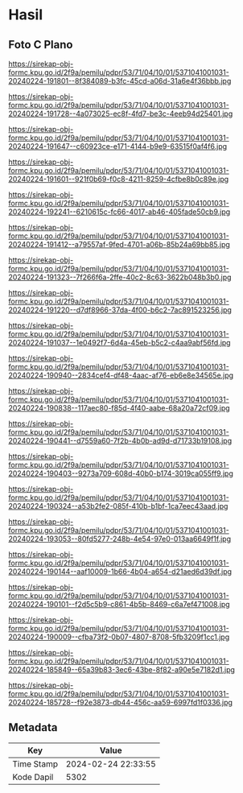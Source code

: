 # Hasil

## Foto C Plano

https://sirekap-obj-formc.kpu.go.id/2f9a/pemilu/pdpr/53/71/04/10/01/5371041001031-20240224-191801--8f384089-b3fc-45cd-a06d-31a6e4f36bbb.jpg

https://sirekap-obj-formc.kpu.go.id/2f9a/pemilu/pdpr/53/71/04/10/01/5371041001031-20240224-191728--4a073025-ec8f-4fd7-be3c-4eeb94d25401.jpg

https://sirekap-obj-formc.kpu.go.id/2f9a/pemilu/pdpr/53/71/04/10/01/5371041001031-20240224-191647--c60923ce-e171-4144-b9e9-63515f0af4f6.jpg

https://sirekap-obj-formc.kpu.go.id/2f9a/pemilu/pdpr/53/71/04/10/01/5371041001031-20240224-191601--921f0b69-f0c8-4211-8259-4cfbe8b0c89e.jpg

https://sirekap-obj-formc.kpu.go.id/2f9a/pemilu/pdpr/53/71/04/10/01/5371041001031-20240224-192241--6210615c-fc66-4017-ab46-405fade50cb9.jpg

https://sirekap-obj-formc.kpu.go.id/2f9a/pemilu/pdpr/53/71/04/10/01/5371041001031-20240224-191412--a79557af-9fed-4701-a06b-85b24a69bb85.jpg

https://sirekap-obj-formc.kpu.go.id/2f9a/pemilu/pdpr/53/71/04/10/01/5371041001031-20240224-191323--7f266f6a-2ffe-40c2-8c63-3622b048b3b0.jpg

https://sirekap-obj-formc.kpu.go.id/2f9a/pemilu/pdpr/53/71/04/10/01/5371041001031-20240224-191220--d7df8966-37da-4f00-b6c2-7ac891523256.jpg

https://sirekap-obj-formc.kpu.go.id/2f9a/pemilu/pdpr/53/71/04/10/01/5371041001031-20240224-191037--1e0492f7-6d4a-45eb-b5c2-c4aa9abf56fd.jpg

https://sirekap-obj-formc.kpu.go.id/2f9a/pemilu/pdpr/53/71/04/10/01/5371041001031-20240224-190940--2834cef4-df48-4aac-af76-eb6e8e34565e.jpg

https://sirekap-obj-formc.kpu.go.id/2f9a/pemilu/pdpr/53/71/04/10/01/5371041001031-20240224-190838--117aec80-f85d-4f40-aabe-68a20a72cf09.jpg

https://sirekap-obj-formc.kpu.go.id/2f9a/pemilu/pdpr/53/71/04/10/01/5371041001031-20240224-190441--d7559a60-7f2b-4b0b-ad9d-d71733b19108.jpg

https://sirekap-obj-formc.kpu.go.id/2f9a/pemilu/pdpr/53/71/04/10/01/5371041001031-20240224-190403--9273a709-608d-40b0-b174-3019ca055ff9.jpg

https://sirekap-obj-formc.kpu.go.id/2f9a/pemilu/pdpr/53/71/04/10/01/5371041001031-20240224-190324--a53b2fe2-085f-410b-b1bf-1ca7eec43aad.jpg

https://sirekap-obj-formc.kpu.go.id/2f9a/pemilu/pdpr/53/71/04/10/01/5371041001031-20240224-193053--80fd5277-248b-4e54-97e0-013aa6649f1f.jpg

https://sirekap-obj-formc.kpu.go.id/2f9a/pemilu/pdpr/53/71/04/10/01/5371041001031-20240224-190144--aaf10009-1b66-4b04-a654-d21aed6d39df.jpg

https://sirekap-obj-formc.kpu.go.id/2f9a/pemilu/pdpr/53/71/04/10/01/5371041001031-20240224-190101--f2d5c5b9-c861-4b5b-8469-c6a7ef471008.jpg

https://sirekap-obj-formc.kpu.go.id/2f9a/pemilu/pdpr/53/71/04/10/01/5371041001031-20240224-190009--cfba73f2-0b07-4807-8708-5fb3209f1cc1.jpg

https://sirekap-obj-formc.kpu.go.id/2f9a/pemilu/pdpr/53/71/04/10/01/5371041001031-20240224-185849--65a39b83-3ec6-43be-8f82-a90e5e7182d1.jpg

https://sirekap-obj-formc.kpu.go.id/2f9a/pemilu/pdpr/53/71/04/10/01/5371041001031-20240224-185728--f92e3873-db44-456c-aa59-6997fd1f0336.jpg


## Metadata

| Key        | Value               |
| ---------- | ------------------- |
| Time Stamp | 2024-02-24 22:33:55 |
| Kode Dapil | 5302                |



